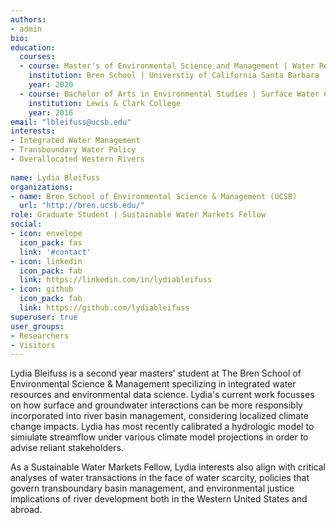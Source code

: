 ```yaml
---
authors:
- admin
bio: 
education:
  courses:
  - course: Master's of Environmental Science and Management | Water Resources Management 
    institution: Bren School | Universtiy of California Santa Barbara 
    year: 2020 
  - course: Bachelor of Arts in Environmental Studies | Surface Water Conflicts
    institution: Lewis & Clark College 
    year: 2016
email: "lbleifuss@ucsb.edu"
interests:
- Integrated Water Management 
- Transboundary Water Policy
- Overallocated Western Rivers
 
name: Lydia Bleifuss
organizations:
- name: Bren School of Environmental Science & Management (UCSB)
  url: "http://bren.ucsb.edu/"
role: Graduate Student | Sustainable Water Markets Fellow
social:
- icon: envelope
  icon_pack: fas
  link: '#contact'
- icon: linkedin 
  icon_pack: fab
  link: https://linkedin.com/in/lydiableifuss
- icon: github
  icon_pack: fab
  link: https://github.com/lydiableifuss
superuser: true
user_groups:
- Researchers
- Visitors
---
```


Lydia Bleifuss is a second year masters' student at The Bren School of Environmental Science & Management specilizing in integrated water resources and environmental data science. Lydia's current work focusses on how surface and groundwater interactions can be more responsibly incorporated into river basin management, considering localized climate change impacts. Lydia has most recently calibrated a hydrologic model to simiulate streamflow under various climate model projections in order to advise reliant stakeholders.

As a Sustainable Water Markets Fellow, Lydia interests also align with critical analyses of water transactions in the face of water scarcity, policies that govern transboundary basin management, and environmental justice implications of river development both in the Western United States and abroad.   
